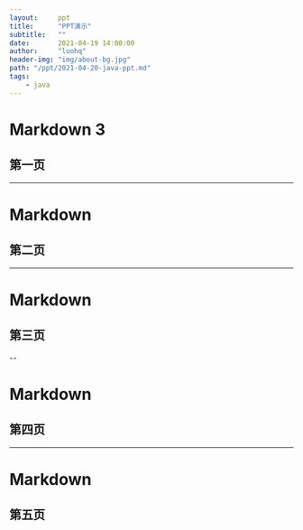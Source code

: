 ```yaml
---
layout:     ppt
title:      "PPT演示"
subtitle:   ""
date:       2021-04-19 14:00:00
author:     "luohq"
header-img: "img/about-bg.jpg"
path: "/ppt/2021-04-20-java-ppt.md"
tags:
    - java
---
```

# Markdown 3
## 第一页
---
# Markdown
## 第二页
---
# Markdown
## 第三页
--
# Markdown
## 第四页
---
# Markdown
## 第五页